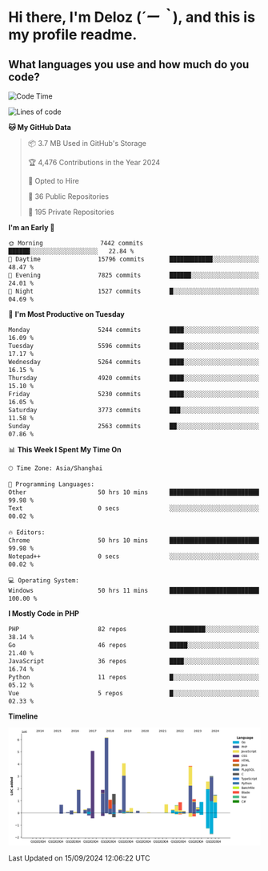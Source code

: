 # **Hi there, I'm Deloz (*´ー｀*), and this is my profile readme.**

## **What languages you use and how much do you code?**

<!--START_SECTION:waka-->
![Code Time](http://img.shields.io/badge/Code%20Time-4%2C657%20hrs%2052%20mins-blue)

![Lines of code](https://img.shields.io/badge/From%20Hello%20World%20I%27ve%20Written-40.4%20million%20lines%20of%20code-blue)

**🐱 My GitHub Data** 

> 📦 3.7 MB Used in GitHub's Storage 
 > 
> 🏆 4,476 Contributions in the Year 2024
 > 
> 💼 Opted to Hire
 > 
> 📜 36 Public Repositories 
 > 
> 🔑 195 Private Repositories 
 > 
**I'm an Early 🐤** 

```text
🌞 Morning                7442 commits        ██████░░░░░░░░░░░░░░░░░░░   22.84 % 
🌆 Daytime                15796 commits       ████████████░░░░░░░░░░░░░   48.47 % 
🌃 Evening                7825 commits        ██████░░░░░░░░░░░░░░░░░░░   24.01 % 
🌙 Night                  1527 commits        █░░░░░░░░░░░░░░░░░░░░░░░░   04.69 % 
```
📅 **I'm Most Productive on Tuesday** 

```text
Monday                   5244 commits        ████░░░░░░░░░░░░░░░░░░░░░   16.09 % 
Tuesday                  5596 commits        ████░░░░░░░░░░░░░░░░░░░░░   17.17 % 
Wednesday                5264 commits        ████░░░░░░░░░░░░░░░░░░░░░   16.15 % 
Thursday                 4920 commits        ████░░░░░░░░░░░░░░░░░░░░░   15.10 % 
Friday                   5230 commits        ████░░░░░░░░░░░░░░░░░░░░░   16.05 % 
Saturday                 3773 commits        ███░░░░░░░░░░░░░░░░░░░░░░   11.58 % 
Sunday                   2563 commits        ██░░░░░░░░░░░░░░░░░░░░░░░   07.86 % 
```


📊 **This Week I Spent My Time On** 

```text
🕑︎ Time Zone: Asia/Shanghai

💬 Programming Languages: 
Other                    50 hrs 10 mins      █████████████████████████   99.98 % 
Text                     0 secs              ░░░░░░░░░░░░░░░░░░░░░░░░░   00.02 % 

🔥 Editors: 
Chrome                   50 hrs 10 mins      █████████████████████████   99.98 % 
Notepad++                0 secs              ░░░░░░░░░░░░░░░░░░░░░░░░░   00.02 % 

💻 Operating System: 
Windows                  50 hrs 11 mins      █████████████████████████   100.00 % 
```

**I Mostly Code in PHP** 

```text
PHP                      82 repos            ██████████░░░░░░░░░░░░░░░   38.14 % 
Go                       46 repos            █████░░░░░░░░░░░░░░░░░░░░   21.40 % 
JavaScript               36 repos            ████░░░░░░░░░░░░░░░░░░░░░   16.74 % 
Python                   11 repos            █░░░░░░░░░░░░░░░░░░░░░░░░   05.12 % 
Vue                      5 repos             █░░░░░░░░░░░░░░░░░░░░░░░░   02.33 % 
```



**Timeline**

![Lines of Code chart](https://raw.githubusercontent.com/deloz/deloz/main/assets/bar_graph.png)


 Last Updated on 15/09/2024 12:06:22 UTC
<!--END_SECTION:waka-->
